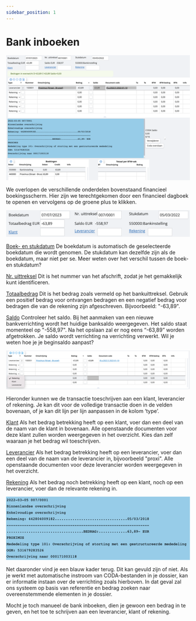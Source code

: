 ```yaml
---
sidebar_position: 1
---
```


# Bank inboeken

![alt text](../../../../../resources/documentboeken/bankboeken/image.png)

We overlopen de verschillende onderdelen bovenstaand financieel boekingsscherm. Hier zijn we terechtgekomen door een financieel dagboek te openen en vervolgens op de groene plus te klikken. 

![alt text](../../../../../resources/documentboeken/bankboeken/image-1.png)

<u>Boek- en stukdatum</u>
De boekdatum is automatisch de geselecteerde boekdatum die wordt genomen. De stukdatum kan dezelfde zijn als de boekdatum, maar niet per se. Meer weten over het verschil tussen de boek- en stukdatum?

<u>Nr. uittreksel</u>
Dit is het nummer van het afschrift, zodat je het gemakkelijk kunt identificeren.

<u>Totaalbedrag</u>
Dit is het bedrag zoals vermeld op het bankuittreksel. Gebruik een positief bedrag voor ontvangen bedragen en een negatief bedrag voor bedragen die van de rekening zijn afgeschreven. Bijvoorbeeld: "-63,89".

<u>Saldo</u>
Controleer het saldo. Bij het aanmaken van een nieuwe bankverrichting wordt het huidige banksaldo weergegeven. Het saldo staat momenteel op "-558,97". Na het opslaan zal er nog eens “-63,89” worden afgetrokken. Je saldo wordt verrichting na verrichting verwerkt. Wil je weten hoe je je beginsaldo aanpast?

![alt text](../../../../../resources/documentboeken/bankboeken/image-2.png)

Hieronder kunnen we de transactie toeschrijven aan een klant, leverancier of rekening. Je kan dit voor de volledige transactie doen in de velden bovenaan, of je kan dit lijn per lijn aanpassen in de kolom ‘type’. 

<u>Klant</u>
Als het bedrag betrekking heeft op een klant, voer dan een deel van de naam van de klant in bovenaan. Alle openstaande documenten voor deze klant zullen worden weergegeven in het overzicht. Kies dan zelf waaraan je het bedrag wil toeschrijven. 

<u>Leverancier</u>
Als het bedrag betrekking heeft op een leverancier, voer dan een deel van de naam van de leverancier in, bijvoorbeeld "proxi". Alle openstaande documenten voor deze leverancier worden weergegeven in het overzicht. 

<u>Rekening</u>
Als het bedrag noch betrekking heeft op een klant, noch op een leverancier, voer dan de relevante rekening in. 

![alt text](../../../../../resources/documentboeken/bankboeken/image-3.png)

Net daaronder vind je een blauw kader terug. Dit kan gevuld zijn of niet. Als je werkt met automatische instroom van CODA-bestanden in je dossier, kan er informatie instaan over de verrichting zoals hierboven. In dat geval zal ons systeem op basis van referentie en bedrag zoeken naar overeenstemmende elementen in je dossier.

Mocht je toch manueel de bank inboeken, dien je gewoon een bedrag in te geven, en het toe te schrijven aan een leverancier, klant of rekening. 